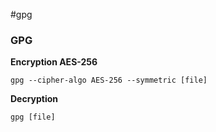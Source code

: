 #gpg 
### GPG

**Encryption AES-256**
```shell
gpg --cipher-algo AES-256 --symmetric [file]
```

**Decryption**
```shell
gpg [file]
```


